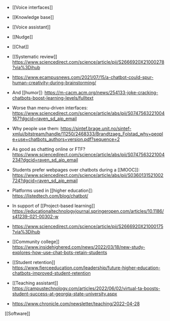 - [[Voice interfaces]]
- [[Knowledge base]]
- [[Voice assistant]]
- [[Nudge]]
- [[Chat]]

- [[Systematic review]] https://www.sciencedirect.com/science/article/pii/S2666920X21000278?via%3Dihub

- https://www.ecampusnews.com/2021/07/15/a-chatbot-could-spur-human-creativity-during-brainstorming/
- And [[humor]]: https://m-cacm.acm.org/news/254133-joke-cracking-chatbots-boost-learning-levels/fulltext

- Worse than menu-driven interfaces: https://www.sciencedirect.com/science/article/abs/pii/S0747563221004167?dgcid=raven_sd_aip_email

- Why people use them: https://sintef.brage.unit.no/sintef-xmlui/bitstream/handle/11250/2468333/Brandtzaeg_Folstad_why+people+use+chatbots_authors+version.pdf?sequence=2
- As good as chatting online or FTF? https://www.sciencedirect.com/science/article/abs/pii/S0747563221004234?dgcid=raven_sd_aip_email
- Students prefer webpages over chatbots during a [[MOOC]]: https://www.sciencedirect.com/science/article/abs/pii/S0360131521002724?dgcid=raven_sd_aip_email

- Platforms used in [[higher education]]: https://listedtech.com/blog/chatbot/

- In support of [[Project-based learning]] https://educationaltechnologyjournal.springeropen.com/articles/10.1186/s41239-021-00302-w

- https://www.sciencedirect.com/science/article/pii/S2666920X21000175?via%3Dihub

- [[Community college]] https://www.insidehighered.com/news/2022/03/18/new-study-explores-how-use-chat-bots-retain-students

- [[Student retention]] https://www.fierceeducation.com/leadership/future-higher-education-chatbots-improved-student-retention

- [[Teaching assistant]] https://campustechnology.com/articles/2022/06/02/virtual-ta-boosts-student-success-at-georgia-state-university.aspx

- https://www.chronicle.com/newsletter/teaching/2022-04-28

[[Software]]

